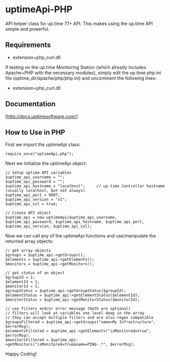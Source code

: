 uptimeApi-PHP
================

API helper class for up.time 7.1+ API. This makes using the up.time API simple and powerful.


Requirements
----------------
* extension=php_curl.dll

If testing on the up.time Monitoring Station (which already includes Apache+PHP with the necessary modules), simply edit the up.time php.ini file (uptime_dir/apache/php/php.ini) and uncomment the following lines:
* extension=php_curl.dll

Documentation
----------------
[http://docs.uptimesoftware.com/]

How to Use in PHP
-----------------
First we import the uptimeApi class:

	require_once("uptimeApi.php");

Next we initialize the uptimeApi object:

	// Setup uptime API variables
	$uptime_api_username = "";
	$uptime_api_password = "";
	$uptime_api_hostname = "localhost";		// up.time Controller hostname (usually localhost, but not always)
	$uptime_api_port = 9997;
	$uptime_api_version = "v1";
	$uptime_api_ssl = true;

	// Create API object
	$uptime_api = new uptimeApi($uptime_api_username, $uptime_api_password, $uptime_api_hostname, $uptime_api_port, $uptime_api_version, $uptime_api_ssl);

Now we can call any of the uptimeApi functions and use/manipulate the returned array objects:

	// get array objects
	$groups = $uptime_api->getGroups();
	$elements = $uptime_api->getElements();
	$monitors = $uptime_api->getMonitors();
	
	// get status of an object
	$groupId = 1;
	$elementId = 1;
	$monitorId = 1;
	$groupStatus = $uptime_api->getGroupStatus($groupId);
	$elementStatus = $uptime_api->getElementStatus($elementId);
	$monitorStatus = $uptime_api->getMonitorStatus($monitorId);
	
	// use filters and/or error message (both are optional)
	// filters will look at variables one level deep in the array
	// they can accept multiple filters and are also regex compatible
	$groupsFiltered = $uptime_api->getGroups("name=My Infrastructure", $errorMsg);
	$elementsFiltered = $uptime_api->getElements("isMonitored=true", $errorMsg);
	$monitorsFiltered = $uptime_api->getMonitors("isMonitored=true&name=PING-.*", $errorMsg);

Happy Coding!
